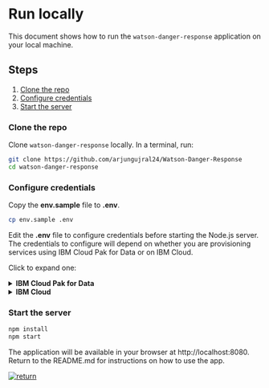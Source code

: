 # Run locally

This document shows how to run the `watson-danger-response` application on your local machine.

## Steps

1. [Clone the repo](#clone-the-repo)
1. [Configure credentials](#configure-credentials)
1. [Start the server](#start-the-server)

### Clone the repo

Clone `watson-danger-response` locally. In a terminal, run:

```bash
git clone https://github.com/arjungujral24/Watson-Danger-Response
cd watson-danger-response
```

### Configure credentials

Copy the **env.sample** file to **.env**.

```bash
cp env.sample .env
```

Edit the **.env** file to configure credentials before starting the Node.js server.
The credentials to configure will depend on whether you are provisioning services using IBM Cloud Pak for Data or on IBM Cloud.
 
Click to expand one:

<details><summary><b>IBM Cloud Pak for Data</b></summary>
<p>

For each service (<b>SPEECH_TO_TEXT, LANGUAGE_TRANSLATOR, and TEXT_TO_SPEECH</b>) the following settings are needed with the service name as a prefix:

* Set <b>_AUTH_TYPE</b> to <b>cp4d</b>
* Provide the <b>_URL</b>, <b>_USERNAME</b> and <b>_PASSWORD</b> collected in the previous step.
* For the <b>_AUTH_URL</b> use the base fragment of your URL including the host and port. <i>I.e. https://{cpd_cluster_host}{:port}</i>.
* If your CPD installation is using a self-signed certificate, you need to disable SSL verification with both <b>_AUTH_DISABLE_SSL</b> and <b>_DISABLE_SSL</b>. Disable SSL only if absolutely necessary, and take steps to enable SSL as soon as possible.
* Make sure the examples for IBM Cloud and bearer token auth are commented out (or removed).

```bash
#----------------------------------------------------------
# IBM Cloud Pak for Data (username and password)
#
# If your services are running on IBM Cloud Pak for Data,
# uncomment and configure these.
# Remove or comment out the IBM Cloud section.
#----------------------------------------------------------

SPEECH_TO_TEXT_AUTH_TYPE=cp4d
SPEECH_TO_TEXT_URL=https://{cpd_cluster_host}{:port}/speech-to-text/{release}/instances/{instance_id}/api
SPEECH_TO_TEXT_AUTH_URL=https://{cpd_cluster_host}{:port}
SPEECH_TO_TEXT_USERNAME=<add_speech-to-text_username>
SPEECH_TO_TEXT_PASSWORD=<add_speech-to-text_password>
# If you use a self-signed certificate, you need to disable SSL verification.
# This is not secure and not recommended.
SPEECH_TO_TEXT_DISABLE_SSL=true
SPEECH_TO_TEXT_AUTH_DISABLE_SSL=true

LANGUAGE_TRANSLATOR_AUTH_TYPE=cp4d
LANGUAGE_TRANSLATOR_URL=https://{cpd_cluster_host}{:port}/language-translator/{release}/instances/{instance_id}/api
LANGUAGE_TRANSLATOR_AUTH_URL=https://{cpd_cluster_host}{:port}
LANGUAGE_TRANSLATOR_USERNAME=<add_language-translator_username>
LANGUAGE_TRANSLATOR_PASSWORD=<add_language-translator_password>
# If you use a self-signed certificate, you need to disable SSL verification.
# This is not secure and not recommended.
LANGUAGE_TRANSLATOR_DISABLE_SSL=true
LANGUAGE_TRANSLATOR_AUTH_DISABLE_SSL=true

TEXT_TO_SPEECH_AUTH_TYPE=cp4d
TEXT_TO_SPEECH_URL=https://{cpd_cluster_host}{:port}/text-to-speech/{release}/instances/{instance_id}/api
TEXT_TO_SPEECH_AUTH_URL=https://{cpd_cluster_host}{:port}
TEXT_TO_SPEECH_USERNAME=<add_text-to-speech_username>
TEXT_TO_SPEECH_PASSWORD=<add_text-to-speech_password>
# If you use a self-signed certificate, you need to disable SSL verification.
# This is not secure and not recommended.
TEXT_TO_SPEECH_DISABLE_SSL=true
TEXT_TO_SPEECH_AUTH_DISABLE_SSL=true
```

</p>
</details>

<details><summary><b>IBM Cloud</b></summary>
<p>

<b>For each service (SPEECH_TO_TEXT, LANGUAGE_TRANSLATOR, and TEXT_TO_SPEECH) the following settings are needed with the service name as a prefix:</b>

* Set <b>_AUTH_TYPE</b> to <b>iam</b>
* Provide the <b>_URL</b> and <b>_APIKEY</b> collected in the previous step.
* Make sure the examples for IBM Cloud Pak for Data and bearer token auth are commented out (or removed).
<p>

```bash
#----------------------------------------------------------
# IBM Cloud
#
# If your services are running on IBM Cloud,
# uncomment and configure these.
# Remove or comment out the IBM Cloud Pak for Data sections.
#----------------------------------------------------------

SPEECH_TO_TEXT_AUTH_TYPE=iam
SPEECH_TO_TEXT_APIKEY=<add_speech-to-text_apikey>
SPEECH_TO_TEXT_URL=<add_speech-to-text_url>

LANGUAGE_TRANSLATOR_AUTH_TYPE=iam
LANGUAGE_TRANSLATOR_APIKEY=<add_language-translator_apikey>
LANGUAGE_TRANSLATOR_URL=<add_language-translator_url>

TEXT_TO_SPEECH_AUTH_TYPE=iam
TEXT_TO_SPEECH_APIKEY=<add_text-to-speech_apikey>
TEXT_TO_SPEECH_URL=<add_text-to-speech_url>
```

</p>
</details>


### Start the server

```bash
npm install
npm start
```

The application will be available in your browser at http://localhost:8080.  Return to the README.md for instructions on how to use the app.

[![return](https://raw.githubusercontent.com/IBM/pattern-utils/master/deploy-buttons/return.png)](https://github.com/IBM/watson-speech-translator#use-the-web-app)
